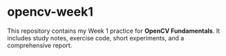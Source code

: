 # opencv-week1

This repository contains my Week 1 practice for **OpenCV Fundamentals**. It includes study notes, exercise code, short experiments, and a comprehensive report.

